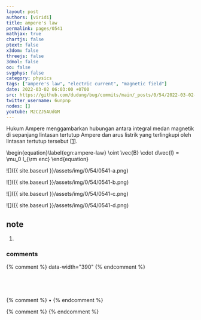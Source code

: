 ```yaml
---
layout: post
authors: [viridi]
title: ampere's law
permalink: pages/0541
mathjax: true
chartjs: false
ptext: false
x3dom: false
threejs: false
3dmol: false
oo: false
svgphys: false
category: physics
tags: ["ampere's law", "electric current", "magnetic field"]
date: 2022-03-02 06:03:00 +0700
src: https://github.com/dudung/bug/commits/main/_posts/0/54/2022-03-02-ampere-law.md
twitter_username: 6unpnp
nodes: []
youtube: M2CZJ5AUdGM
---
```

Hukum Ampere menggambarkan hubungan antara integral medan magnetik di sepanjang lintasan tertutup Ampere dan arus listrik yang terlingkupi oleh lintasan tertutup tersebut  [[1](#r01)].

\begin{equation}\label{egn:ampere-law}
\oint \vec{B} \cdot d\vec{l} = \mu_0 I_{\rm enc}
\end{equation}

![]({{ site.baseurl }}/assets/img/0/54/0541-a.png)

![]({{ site.baseurl }}/assets/img/0/54/0541-b.png)

![]({{ site.baseurl }}/assets/img/0/54/0541-c.png)

![]({{ site.baseurl }}/assets/img/0/54/0541-d.png)


## note
1. <a name='r01'></a>

### comments
{% comment %} data-width="390" {% endcomment %}


## &nbsp;
{% comment %} []() &bull; []() {% endcomment %}


<ans>
</ans>


{% comment %}
{% endcomment %}
